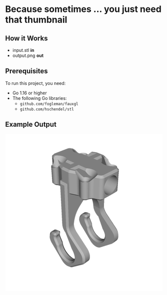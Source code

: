 # Because sometimes ... you just need that thumbnail

## How it Works

- input.stl **in** 
- output.png **out**

## Prerequisites

To run this project, you need:

- Go 1.16 or higher
- The following Go libraries:
  - `github.com/fogleman/fauxgl`
  - `github.com/hschendel/stl`

## Example Output

![Output.png](examples/output.png)
